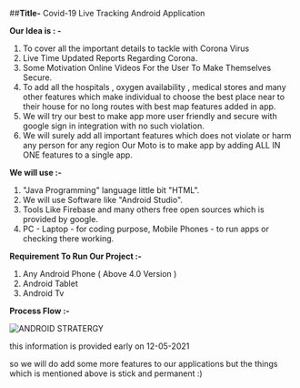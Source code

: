 
##**Title-** Covid-19 Live Tracking Android Application

**Our Idea is : -**
1.  To cover all the important details to tackle with Corona Virus
2. Live Time Updated Reports Regarding Corona.
3. Some Motivation Online Videos For the User To Make Themselves Secure.
4. To add all the hospitals , oxygen availability , medical stores and many other features which make individual to choose the best place near to their house for no long routes with best map features added in app.
5. We will try our best to make app more user friendly and secure with google sign in integration with no such violation.
6. We will surely add all important features which does not violate or harm any person for any region Our Moto is to make app by adding ALL IN ONE features to a single app.

**We will use :-**
1. "Java Programming" language  little bit "HTML".
2. We will use Software like "Android Studio".
3. Tools Like Firebase and many others free open sources which is provided by google.
4. PC - Laptop - for coding purpose, Mobile Phones - to run apps or checking there working.

**Requirement To Run Our Project :-** 
1. Any Android Phone ( Above 4.0 Version )
2. Android Tablet 
3. Android Tv

**Process Flow :-** 

![ANDROID STRATERGY](https://user-images.githubusercontent.com/53940939/117925019-4a2b4680-b314-11eb-8bcb-7ba265e642d7.png)

this information is provided early on 12-05-2021

so we will do add some more features to our applications but the things which is mentioned above is stick and permanent :)
